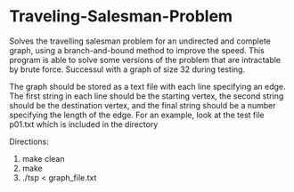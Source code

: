 # Traveling-Salesman-Problem

Solves the travelling salesman problem for an undirected and complete graph, using a branch-and-bound method to improve the speed. This program is able
to solve some versions of the problem that are intractable by brute force. Successul with a graph of size 32
during testing. 

The graph should be stored as a text file with each line specifying an edge. The first string in each line should be the starting vertex, the second string should be the destination vertex, and the final string should be a number specifying the length of the edge. For an example, look at the test file p01.txt which is included in the directory

Directions:

1. make clean
2. make
3. ./tsp < graph_file.txt

